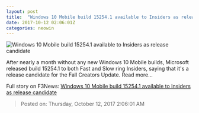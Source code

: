 ```yaml
---
layout: post
title:  "Windows 10 Mobile build 15254.1 available to Insiders as release candidate"
date: 2017-10-12 02:06:01Z
categories: neowin
---
```


![Windows 10 Mobile build 15254.1 available to Insiders as release candidate](https://cdn.neow.in/news/images/uploaded/2017/05/1494912180_windows-10-fcu-preview-phones-03_story.jpg)

After nearly a month without any new Windows 10 Mobile builds, Microsoft released build 15254.1 to both Fast and Slow ring Insiders, saying that it's a release candidate for the Fall Creators Update. Read more...


Full story on F3News: [Windows 10 Mobile build 15254.1 available to Insiders as release candidate](http://www.f3nws.com/n/SbxdZ)

> Posted on: Thursday, October 12, 2017 2:06:01 AM

